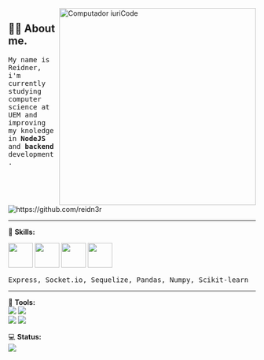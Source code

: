 <img src="https://raw.githubusercontent.com/MicaelliMedeiros/micaellimedeiros/master/image/computer-illustration.png" min-width="400px" max-width="400px" width="400px" align="right" alt="Computador iuriCode">

<h2 align="left">👨‍💻 About me. </h2>
<p align="left"> 
  <samp>My name is Reidner, i'm currently studying computer science at UEM and improving my knoledge in <strong>NodeJS</strong> and <strong> backend </strong>development.</samp>
  
</p>
<img align="center" src="https://komarev.com/ghpvc/?username=reidn3r" alt="https://github.com/reidn3r" />
<hr>

<p align="left">
  🦄 <strong>Skills: </strong>
  <div>
    <img src="https://cdn.jsdelivr.net/gh/devicons/devicon/icons/c/c-original.svg" width=50 height=50/>  
    <img src="https://cdn.jsdelivr.net/gh/devicons/devicon/icons/javascript/javascript-plain.svg" width=50 height=50 />
    <img src="https://cdn.jsdelivr.net/gh/devicons/devicon/icons/nodejs/nodejs-plain.svg" width=50 height=50/>
    <img src="https://cdn.jsdelivr.net/gh/devicons/devicon/icons/python/python-original.svg" width=50 height=50/>
   </div>
</p>

<p>
  <samp> Express, Socket.io, Sequelize, Pandas, Numpy, Scikit-learn </samp>
 </p>
<hr>

<p align="left">
  💼 <strong> Tools: </strong> <br>
  <img src="https://img.shields.io/badge/Microsoft_SQL_Server-CC2927?style=for-the-badge&logo=microsoft-sql-server&logoColor=white" />
  <img src="https://img.shields.io/badge/Git-E34F26?style=for-the-badge&logo=git&logoColor=white" /><br>
  <img src="https://img.shields.io/badge/Postman-FF6C37?style=for-the-badge&logo=postman&logoColor=white" />
  <img src="https://img.shields.io/badge/Visual%20Studio%20Code-0078d7.svg?style=for-the-badge&logo=visual-studio-code&logoColor=white" />
</p>

<p align="left">
💻 <strong> Status:</strong><br>
  <a href="https://github.com/reidn3r">
    <img style="margin:auto" align="center" src="https://github-readme-stats-2-reidn3r.vercel.app/api/top-langs/?username=reidn3r&layout=compact&theme=highcontrast" />
  </a>
</p>
